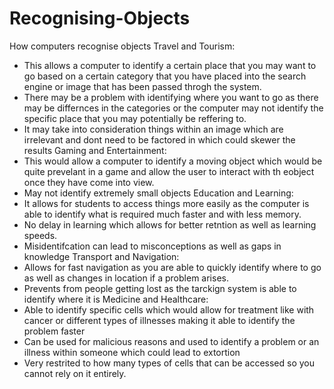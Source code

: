 # Recognising-Objects
How computers recognise objects
Travel and Tourism:
  - This allows a computer to identify a certain place that you may want to go based on a certain category that you have placed into the search engine or image that has been passed throgh the system. 
  - There may be a problem with identifying where you want to go as there may be differnces in the categories or the computer may not identify the specific place that you may potentially be reffering to.
  - It may take into consideration things within an image which are irrelevant and dont need to be factored in which could skewer the results
Gaming and Entertainment:
  - This would allow a computer to identify a moving object which would be quite prevelant in a game and allow the user to interact with th eobject once they have come into view.
  - May not identify extremely small objects
Education and Learning:
  - It allows for students to access things more easily as the computer is able to identify what is required much faster and with less memory.
  - No delay in learning which allows for better retntion as well as learning speeds.
  - Misidentifcation can lead to misconceptions as well as gaps in knowledge
Transport and Navigation:
  - Allows for fast navigation as you are  able to quickly identify where to go as well as changes in location if a problem arises.
  - Prevents from people getting lost as the tarckign system is able to identify where it is
Medicine and Healthcare:
  - Able to identify specific cells which would allow for treatment like with cancer or different types of illnesses making it able to identify the problem faster
  - Can be used for malicious reasons and used to identify a problem or an illness within someone which could lead to extortion
  - Very restrited to how many types of cells that can be accessed so you cannot rely on it entirely.
